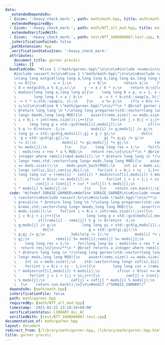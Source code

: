 ```yaml
---
data:
  _extendedDependsOn:
  - {icon: ':heavy_check_mark:', path: math/math.hpp, title: math/math.hpp}
  _extendedRequiredBy:
  - {icon: ':heavy_check_mark:', path: math/NTT_all_mod.hpp, title: math/NTT_all_mod.hpp}
  _extendedVerifiedWith:
  - {icon: ':heavy_check_mark:', path: test/NTT_1000000007.test.cpp, title: test/NTT_1000000007.test.cpp}
  _isVerificationFailed: false
  _pathExtension: hpp
  _verificationStatusIcon: ':heavy_check_mark:'
  attributes:
    document_title: garner precalc
    links: []
  bundledCode: "#line 1 \"math/garner.hpp\"\n\n\n\n#include <numeric>\n#include <vector>\n\
    #include <assert.h>\n\n#line 1 \"math/math.hpp\"\n\n\n\n#include <algorithm>\n\
    \nlong long extgcd(long long a,long long b,long long &x,long long &y){\n    if(b\
    \ == 0){\n        x = 1;\n        y = 0;\n        return a;\n    }\n    long long\
    \ d = extgcd(b,a % b,y,x);\n    y -= a / b * x;\n    return d;\n}\n\nlong long\
    \ modinv(long long a,long long p){\n    long long b = p, u = 1, v = 0;\n    while(b){\n\
    \        long long t = a / b;\n        a -= t * b;std::swap(a, b);\n        u\
    \ -= t * v;std::swap(u, v);\n    }\n    u %= p;\n    if(u < 0)u += p;\n    return\
    \ u;\n}\n\n\n#line 9 \"math/garner.hpp\"\n\n/**\n * @brief garner precalc\n *\
    \ @return long long \n */\nlong long pregarner(std::vector<long long> &rems,std::vector<long\
    \ long> &mods,long long MOD){\n    assert(rems.size() == mods.size());\n    for(int\
    \ i = 0;i < int(rems.size());i++){\n        for(int j = 0;j < i;j++){\n      \
    \      long long g = std::gcd(mods[i],mods[j]);\n            if((rems[i] - rems[j])\
    \ % g != 0)return -1;\n            mods[i] /= g;mods[j] /= g;\n            long\
    \ long gi = std::gcd(g,mods[i]),gj = g / gi;\n            do{\n              \
    \  g = std::gcd(gi,gj);\n                gi *= g;gj /= g;\n            }while(g\
    \ != 1);\n            mods[i] *= gi;mods[j] *= gj;\n            rems[i] %= mods[i];rems[j]\
    \ %= mods[j];\n        }\n    }\n    long long res = 1;\n    for(long long &a\
    \ : mods)res = res * a % MOD;\n    return res;\n}\n\n/**\n * @brief returns a\
    \ integer where rems[i](mod.mods[i]).\n * @return long long \n */\nlong long garner(std::vector<long\
    \ long> rems,std::vector<long long> mods,long long MOD){\n    assert(rems.size()\
    \ == mods.size());\n    mods.push_back(MOD);\n    int sz = mods.size();\n    std::vector<long\
    \ long> cof(sz,1LL),con(sz,0LL);\n    for(int i = 0;i < sz - 1;i++){\n       \
    \ long long cur = (rems[i] - con[i]) * modinv(cof[i],mods[i]) % mods[i];\n   \
    \     if(cur < 0)cur += mods[i];\n        for(int j = i + 1;j < sz;j++){\n   \
    \         con[j] = (con[j] + cur * cof[j]) % mods[j];\n            cof[j] = cof[j]\
    \ * mods[i] % mods[j];\n        }\n    }\n    return con.back();\n}\n\n\n"
  code: "#ifndef SORAIE_GARNER\n#define SORAIE_GARNER\n\n#include <numeric>\n#include\
    \ <vector>\n#include <assert.h>\n\n#include \"math.hpp\"\n\n/**\n * @brief garner\
    \ precalc\n * @return long long \n */\nlong long pregarner(std::vector<long long>\
    \ &rems,std::vector<long long> &mods,long long MOD){\n    assert(rems.size() ==\
    \ mods.size());\n    for(int i = 0;i < int(rems.size());i++){\n        for(int\
    \ j = 0;j < i;j++){\n            long long g = std::gcd(mods[i],mods[j]);\n  \
    \          if((rems[i] - rems[j]) % g != 0)return -1;\n            mods[i] /=\
    \ g;mods[j] /= g;\n            long long gi = std::gcd(g,mods[i]),gj = g / gi;\n\
    \            do{\n                g = std::gcd(gi,gj);\n                gi *=\
    \ g;gj /= g;\n            }while(g != 1);\n            mods[i] *= gi;mods[j] *=\
    \ gj;\n            rems[i] %= mods[i];rems[j] %= mods[j];\n        }\n    }\n\
    \    long long res = 1;\n    for(long long &a : mods)res = res * a % MOD;\n  \
    \  return res;\n}\n\n/**\n * @brief returns a integer where rems[i](mod.mods[i]).\n\
    \ * @return long long \n */\nlong long garner(std::vector<long long> rems,std::vector<long\
    \ long> mods,long long MOD){\n    assert(rems.size() == mods.size());\n    mods.push_back(MOD);\n\
    \    int sz = mods.size();\n    std::vector<long long> cof(sz,1LL),con(sz,0LL);\n\
    \    for(int i = 0;i < sz - 1;i++){\n        long long cur = (rems[i] - con[i])\
    \ * modinv(cof[i],mods[i]) % mods[i];\n        if(cur < 0)cur += mods[i];\n  \
    \      for(int j = i + 1;j < sz;j++){\n            con[j] = (con[j] + cur * cof[j])\
    \ % mods[j];\n            cof[j] = cof[j] * mods[i] % mods[j];\n        }\n  \
    \  }\n    return con.back();\n}\n\n#endif /*SORAIE_GARNER*/"
  dependsOn: [math/math.hpp]
  isVerificationFile: false
  path: math/garner.hpp
  requiredBy: [math/NTT_all_mod.hpp]
  timestamp: '2021-03-21 13:18:35+09:00'
  verificationStatus: LIBRARY_ALL_AC
  verifiedWith: [test/NTT_1000000007.test.cpp]
documentation_of: math/garner.hpp
layout: document
redirect_from: [/library/math/garner.hpp, /library/math/garner.hpp.html]
title: garner precalc
---
```

